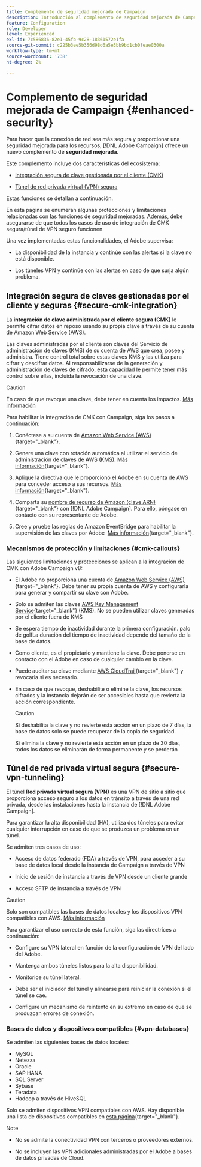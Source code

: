 ```yaml
---
title: Complemento de seguridad mejorada de Campaign
description: Introducción al complemento de seguridad mejorada de Campaign
feature: Configuration
role: Developer
level: Experienced
exl-id: 7c586836-82e1-45fb-9c28-18361572e1fa
source-git-commit: c225b3ee5b356d98d6a5e3bb9bd1cb0feae0300a
workflow-type: tm+mt
source-wordcount: '738'
ht-degree: 2%

---
```



# Complemento de seguridad mejorada de Campaign {#enhanced-security}

Para hacer que la conexión de red sea más segura y proporcionar una seguridad mejorada para los recursos, [!DNL Adobe Campaign] ofrece un nuevo complemento de **seguridad mejorada**.

Este complemento incluye dos características del ecosistema:

* [Integración segura de clave gestionada por el cliente (CMK)](#secure-cmk-integration)

* [Túnel de red privada virtual (VPN) segura](#secure-vpn-tunneling)

Estas funciones se detallan a continuación.

En esta página se enumeran algunas protecciones y limitaciones relacionadas con las funciones de seguridad mejoradas. Además, debe asegurarse de que todos los casos de uso de integración de CMK segura/túnel de VPN seguro funcionen.

Una vez implementadas estas funcionalidades, el Adobe supervisa:

* La disponibilidad de la instancia y continúe con las alertas si la clave no está disponible.

* Los túneles VPN y continúe con las alertas en caso de que surja algún problema.

## Integración segura de claves gestionadas por el cliente y seguras {#secure-cmk-integration}

La **integración de clave administrada por el cliente segura (CMK)** le permite cifrar datos en reposo usando su propia clave a través de su cuenta de Amazon Web Service (AWS).

Las claves administradas por el cliente son claves del Servicio de administración de claves (KMS) de su cuenta de AWS que crea, posee y administra. Tiene control total sobre estas claves KMS y las utiliza para cifrar y descifrar datos. Al responsabilizarse de la generación y administración de claves de cifrado, esta capacidad le permite tener más control sobre ellas, incluida la revocación de una clave.

>[!CAUTION]
>
>En caso de que revoque una clave, debe tener en cuenta los impactos. [Más información](#cmk-callouts)

Para habilitar la integración de CMK con Campaign, siga los pasos a continuación:

1. Conéctese a su cuenta de [Amazon Web Service (AWS)](https://aws.amazon.com/){target="_blank"}.

1. Genere una clave con rotación automática al utilizar el servicio de administración de claves de AWS (KMS). [Más información](https://docs.aws.amazon.com/kms/latest/developerguide/create-keys.html){target="_blank"}.

1. Aplique la directiva que le proporcionó el Adobe en su cuenta de AWS para conceder acceso a sus recursos. [Más información](https://docs.aws.amazon.com/kms/latest/developerguide/key-policy-services.html){target="_blank"}. <!--link TBC-->

1. Comparta su [nombre de recurso de Amazon (clave ARN)](https://docs.aws.amazon.com/kms/latest/developerguide/find-cmk-id-arn.html){target="_blank"} con [!DNL Adobe Campaign]. Para ello, póngase en contacto con su representante de Adobe. <!--or Adobe transition manager?-->

1. Cree y pruebe las reglas de Amazon EventBridge para habilitar la supervisión de las claves por Adobe &#x200B; [Más información](https://docs.aws.amazon.com/eventbridge/latest/userguide/eb-rules.html){target="_blank"}.


### Mecanismos de protección y limitaciones {#cmk-callouts}

Las siguientes limitaciones y protecciones se aplican a la integración de CMK con Adobe Campaign v8:

* El Adobe no proporciona una cuenta de [Amazon Web Service (AWS)](https://aws.amazon.com/){target="_blank"}. Debe tener su propia cuenta de AWS y configurarla para generar y compartir su clave con Adobe.

* Solo se admiten las claves [AWS Key Management Service](https://docs.aws.amazon.com/kms/latest/developerguide/overview.html){target="_blank"} (KMS). No se pueden utilizar claves generadas por el cliente fuera de KMS&#x200B;

* Se espera tiempo de inactividad durante la primera configuración. palo de golfLa duración del tiempo de inactividad depende del tamaño de la base de datos.

* Como cliente, es el propietario y mantiene la clave. Debe ponerse en contacto con el Adobe en caso de cualquier cambio en la clave.&#x200B;

* Puede auditar su clave mediante [AWS CloudTrail](https://docs.aws.amazon.com/awscloudtrail/latest/userguide/cloudtrail-user-guide.html){target="_blank"} y revocarla si es necesario&#x200B;.

* En caso de que revoque, deshabilite o elimine la clave, los recursos cifrados y la instancia dejarán de ser accesibles hasta que revierta la acción correspondiente.

  >[!CAUTION]
  >
  >Si deshabilita la clave y no revierte esta acción en un plazo de 7 días, la base de datos solo se puede recuperar de la copia de seguridad.
  >
  >Si elimina la clave y no revierte esta acción en un plazo de 30 días, todos los datos se eliminarán de forma permanente y se perderán&#x200B;

## Túnel de red privada virtual segura {#secure-vpn-tunneling}

El túnel **Red privada virtual segura (VPN)** es una VPN de sitio a sitio que proporciona acceso seguro a los datos en tránsito a través de una red privada, desde las instalaciones hasta la instancia de [!DNL Adobe Campaign].

<!--As it connects two networks together, it is a site-to-site VPN.-->

Para garantizar la alta disponibilidad (HA), utiliza dos túneles para evitar cualquier interrupción en caso de que se produzca un problema en un túnel.

Se admiten tres casos de uso:

* Acceso de datos federado (FDA) a través de VPN, para acceder a su base de datos local desde la instancia de Campaign a través de VPN

* Inicio de sesión de instancia a través de VPN desde un cliente grande

* Acceso SFTP de instancia a través de VPN

>[!CAUTION]
>
>Solo son compatibles las bases de datos locales y los dispositivos VPN compatibles con AWS. [Más información](#vpn-databases)

Para garantizar el uso correcto de esta función, siga las directrices a continuación:

* Configure su VPN lateral en función de la configuración de VPN del lado del Adobe.

* Mantenga ambos túneles listos para la alta disponibilidad.

* Monitorice su túnel lateral.

* Debe ser el iniciador del túnel y alinearse para reiniciar la conexión si el túnel se cae.

* Configure un mecanismo de reintento en su extremo en caso de que se produzcan errores de conexión.

### Bases de datos y dispositivos compatibles {#vpn-databases}

Se admiten las siguientes bases de datos locales:

* MySQL
* Netezza
* Oracle
* SAP HANA
* SQL Server
* Sybase
* Teradata
* Hadoop a través de HiveSQL

Solo se admiten dispositivos VPN compatibles con AWS. Hay disponible una lista de dispositivos compatibles en [esta página](https://docs.aws.amazon.com/vpn/latest/s2svpn/your-cgw.html#example-configuration-files){target="_blank"}.

>[!NOTE]
>
>* No se admite la conectividad VPN con terceros o proveedores externos.
>
>* No se incluyen las VPN adicionales administradas por el Adobe a bases de datos privadas de Cloud.
